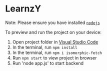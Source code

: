 
  # LearnzY

  Note: Please ensure you have installed <code><a href="https://nodejs.org/en/download/">nodejs</a></code>

  To preview and run the project on your device:
  1) Open project folder in <a href="https://code.visualstudio.com/download">Visual Studio Code</a>
  2) In the terminal, run `npm install`
  3) In the terminal, run `npm i isomorphic-fetch`
  5) Run `npm start` to view project in browser
  6) Run 'node app.js' to start backend
  
